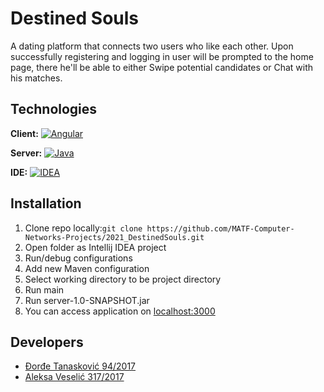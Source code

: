 
# Destined Souls 

A dating platform that connects two users who like each other. Upon successfully registering and logging in user will be prompted to the home page, there he'll be able to either Swipe potential candidates or Chat with his matches.

## Technologies

**Client:** [![Angular](https://img.shields.io/badge/Angular-13.0.0-red)](https://angular.io/)

**Server:** [![Java](https://img.shields.io/badge/Java-11.0.2-blue)](https://www.oracle.com/java/technologies/javase/jdk11-archive-downloads.html)

**IDE:** [![IDEA](https://img.shields.io/badge/Intellij-IDEA-blueviolet)](https://www.jetbrains.com/idea/download/)


## Installation

 1. Clone repo locally:`git clone https://github.com/MATF-Computer-Networks-Projects/2021_DestinedSouls.git`
 2. Open folder as Intellij IDEA project
 3. Run/debug configurations
 4. Add new Maven configuration
 5. Select working directory to be project directory
 6. Run main 
 7. Run server-1.0-SNAPSHOT.jar
 8. You can access application on [localhost:3000](http://localhost:3000/#/)

##  Developers

* [ Đorđe Tanasković 94/2017 ](https://github.com/djordjetane)
* [ Aleksa Veselić 317/2017 ](https://github.com/SgtCroWbaR)
